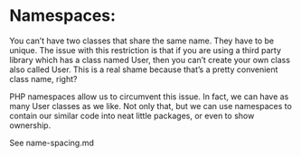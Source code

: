 # Namespaces:

You can’t have two classes that share the same name. They have to be unique. The issue with this restriction is that if you are using a third party library which has a class named User, then you can’t create your own class also called User. This is a real shame because that’s a pretty convenient class name, right?

PHP namespaces allow us to circumvent this issue. In fact, we can have as many User classes as we like. Not only that, but we can use namespaces to contain our similar code into neat little packages, or even to show ownership.

See name-spacing.md
